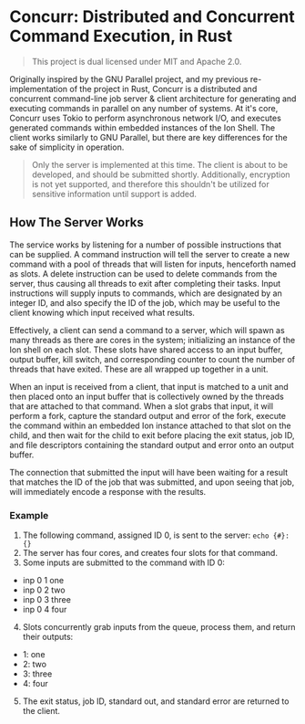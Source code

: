 # Concurr: Distributed and Concurrent Command Execution, in Rust

> This project is dual licensed under MIT and Apache 2.0.

Originally inspired by the GNU Parallel project, and my previous re-implementation of the project
in Rust, Concurr is a distributed and concurrent command-line job server & client architecture for
generating and executing commands in parallel on any number of systems. At it's core, Concurr
uses Tokio to perform asynchronous network I/O, and executes generated commands within embedded
instances of the Ion Shell. The client works similarly to GNU Parallel, but there are key
differences for the sake of simplicity in operation.

> Only the server is implemented at this time. The client is about to be developed, and should be
> submitted shortly. Additionally, encryption is not yet supported, and therefore this shouldn't
> be utilized for sensitive information until support is added.

## How The Server Works

The service works by listening for a number of possible instructions that can be supplied. A
command instruction will tell the server to create a new command with a pool of threads that will
listen for inputs, henceforth named as slots. A delete instruction can be used to delete commands
from the server, thus causing all threads to exit after completing their tasks. Input instructions
will supply inputs to commands, which are designated by an integer ID, and also specify the ID of
the job, which may be useful to the client knowing which input received what results.

Effectively, a client can send a command to a server, which will spawn as many threads as there are
cores in the system; initializing an instance of the Ion shell on each slot. These slots have
shared access to an input buffer, output buffer, kill switch, and corresponding counter
to count the number of threads that have exited. These are all wrapped up together in a unit.

When an input is received from a client, that input is matched to a unit and then placed onto an
input buffer that is collectively owned by the threads that are attached to that command. When a
slot grabs that input, it will perform a fork, capture the standard output and error of the fork,
execute the command within an embedded Ion instance attached to that slot on the child, and then
wait for the child to exit before placing the exit status, job ID, and file descriptors containing
the standard output and error onto an output buffer.

The connection that submitted the input will have been waiting for a result that matches the ID of
the job that was submitted, and upon seeing that job, will immediately encode a response with the
results.

### Example

1. The following command, assigned ID 0, is sent to the server: `echo {#}: {}`
2. The server has four cores, and creates four slots for that command.
3. Some inputs are submitted to the command with ID 0:
  - inp 0 1 one
  - inp 0 2 two
  - inp 0 3 three
  - inp 0 4 four
4. Slots concurrently grab inputs from the queue, process them, and return their outputs:
  - 1: one
  - 2: two
  - 3: three
  - 4: four
5. The exit status, job ID, standard out, and standard error are returned to the client.
